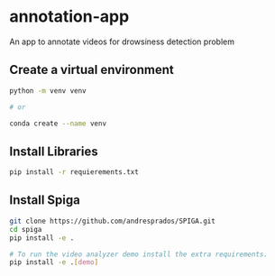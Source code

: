 # annotation-app
An app to annotate videos for drowsiness detection problem
## Create a virtual environment
```bash
python -m venv venv

# or

conda create --name venv
```
## Install Libraries
```bash
pip install -r requierements.txt
```

## Install Spiga
```bash
git clone https://github.com/andresprados/SPIGA.git
cd spiga
pip install -e .  

# To run the video analyzer demo install the extra requirements.
pip install -e .[demo]
```